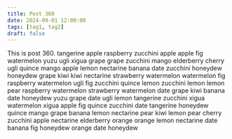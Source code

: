 ```yaml
---
title: Post 360
date: 2024-09-01 12:00:00
tags: [tag1, tag2]
draft: false
---
```

This is post 360.
tangerine
apple
raspberry
zucchini
apple
apple
fig
watermelon
yuzu
ugli
xigua
grape
grape
zucchini
mango
elderberry
cherry
ugli
quince
mango
apple
lemon
nectarine
banana
date
zucchini
honeydew
honeydew
grape
kiwi
kiwi
nectarine
strawberry
watermelon
watermelon
fig
raspberry
watermelon
ugli
fig
zucchini
quince
lemon
zucchini
lemon
lemon
pear
raspberry
watermelon
strawberry
watermelon
date
grape
kiwi
banana
date
honeydew
yuzu
grape
date
ugli
lemon
tangerine
zucchini
xigua
watermelon
xigua
apple
fig
quince
zucchini
date
tangerine
honeydew
quince
mango
grape
banana
lemon
nectarine
pear
kiwi
lemon
pear
cherry
zucchini
apple
nectarine
elderberry
orange
orange
lemon
nectarine
date
banana
fig
honeydew
orange
date
honeydew
